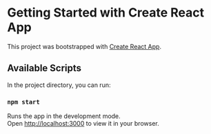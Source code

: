 # Getting Started with Create React App

This project was bootstrapped with [Create React App](https://github.com/Gokudsp?tab=repositories).

## Available Scripts

In the project directory, you can run:

### `npm start`

Runs the app in the development mode.\
Open [http://localhost:3000](http://localhost:3000) to view it in your browser.

